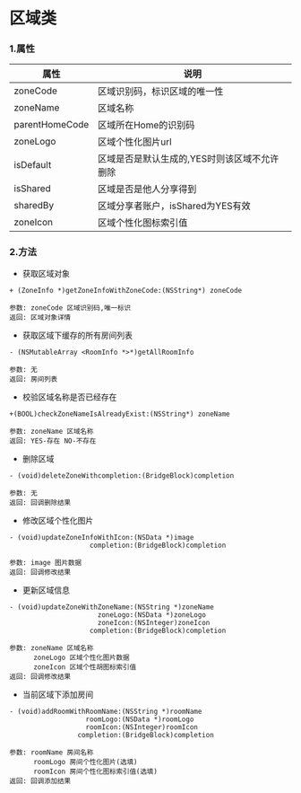 # 区域类

### 1.属性

| 属性 | 说明 |
| ------ | ------ |
| zoneCode | 区域识别码，标识区域的唯一性 |
| zoneName | 区域名称 |
| parentHomeCode | 区域所在Home的识别码 |
| zoneLogo | 区域个性化图片url |
| isDefault | 区域是否是默认生成的,YES时则该区域不允许删除 |
| isShared | 区域是否是他人分享得到 |
| sharedBy | 区域分享者账户，isShared为YES有效 |
| zoneIcon | 区域个性化图标索引值 |


### 2.方法

* 获取区域对象

```
+ (ZoneInfo *)getZoneInfoWithZoneCode:(NSString*) zoneCode

参数: zoneCode 区域识别码,唯一标识
返回: 区域对象详情

```

* 获取区域下缓存的所有房间列表

```
- (NSMutableArray <RoomInfo *>*)getAllRoomInfo

参数: 无
返回: 房间列表

```

* 校验区域名称是否已经存在

```
+(BOOL)checkZoneNameIsAlreadyExist:(NSString*) zoneName

参数: zoneName 区域名称
返回: YES-存在 NO-不存在

```

* 删除区域

```
- (void)deleteZoneWithcompletion:(BridgeBlock)completion

参数: 无
返回: 回调删除结果

```

* 修改区域个性化图片

```
- (void)updateZoneInfoWithIcon:(NSData *)image
                    completion:(BridgeBlock)completion

参数: image 图片数据
返回: 回调修改结果

```

* 更新区域信息

```
- (void)updateZoneWithZoneName:(NSString *)zoneName
                      zoneLogo:(NSData *)zoneLogo
                      zoneIcon:(NSInteger)zoneIcon
                    completion:(BridgeBlock)completion

参数: zoneName 区域名称
	  zoneLogo 区域个性化图片数据
	  zoneIcon 区域个性胡图标索引值
返回: 回调修改结果

```

* 当前区域下添加房间

```
- (void)addRoomWithRoomName:(NSString *)roomName
                   roomLogo:(NSData *)roomLogo
                   roomIcon:(NSInteger)roomIcon
                 completion:(BridgeBlock)completion

参数: roomName 房间名称
	  roomLogo 房间个性化图片(选填)
	  roomIcon 房间个性化图标索引值(选填)
返回: 回调添加结果

```
